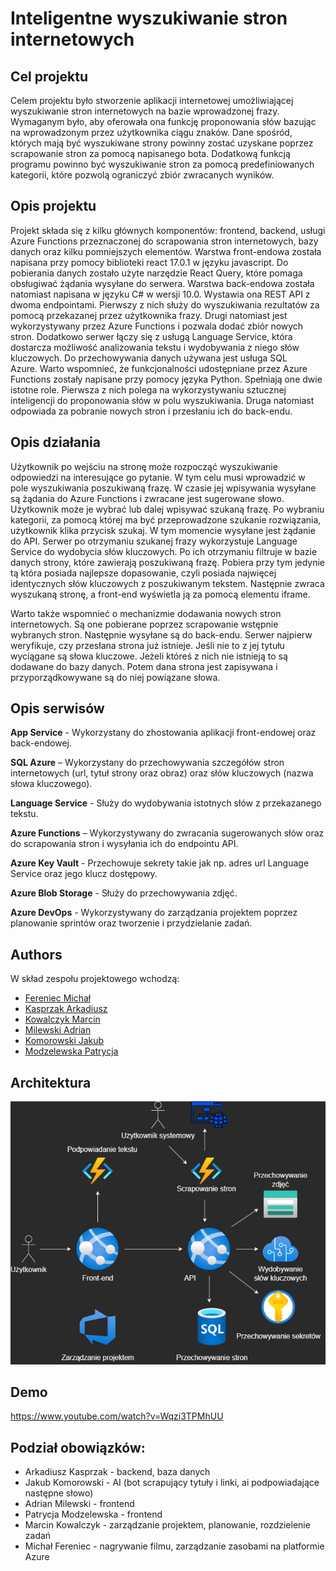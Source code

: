 # Inteligentne wyszukiwanie stron internetowych

## Cel projektu
Celem projektu było stworzenie aplikacji internetowej umożliwiającej wyszukiwanie stron internetowych na bazie wprowadzonej frazy. Wymaganym było, aby oferowała ona funkcję proponowania słów bazując na wprowadzonym przez użytkownika ciągu znaków. Dane spośród, których mają być wyszukiwane strony powinny zostać uzyskane poprzez scrapowanie stron za pomocą napisanego bota. Dodatkową funkcją programu powinno być wyszukiwanie stron za pomocą predefiniowanych kategorii, które pozwolą ograniczyć zbiór zwracanych wyników.

## Opis projektu 
Projekt składa się z kilku głównych komponentów: frontend, backend, usługi Azure Functions przeznaczonej do scrapowania stron internetowych, bazy danych oraz kilku pomniejszych elementów. Warstwa front-endowa została napisana przy pomocy biblioteki react 17.0.1 w języku javascript. Do pobierania danych zostało użyte narzędzie React Query, które pomaga obsługiwać żądania wysyłane do serwera. Warstwa back-endowa została natomiast napisana w języku C# w wersji 10.0. Wystawia ona REST API z dwoma endpointami. Pierwszy z nich służy do wyszukiwania rezultatów za pomocą przekazanej przez użytkownika frazy. Drugi natomiast jest wykorzystywany przez Azure Functions i pozwala dodać zbiór nowych stron. Dodatkowo serwer łączy się z usługą Language Service, która dostarcza możliwość analizowania tekstu i wydobywania z niego słów kluczowych. Do przechowywania danych używana jest usługa SQL Azure. Warto wspomnieć, że funkcjonalności udostępniane przez Azure Functions zostały napisane przy pomocy języka Python. Spełniają one dwie istotne role. Pierwsza z nich polega na wykorzystywaniu sztucznej inteligencji do proponowania słów w polu wyszukiwania. Druga natomiast odpowiada za pobranie nowych stron i przesłaniu ich do back-endu.

## Opis działania 
Użytkownik po wejściu na stronę może rozpocząć wyszukiwanie odpowiedzi na interesujące go pytanie. W tym celu musi wprowadzić w pole wyszukiwania poszukiwaną frazę. W czasie jej wpisywania wysyłane są żądania do Azure Functions i zwracane jest sugerowane słowo. Użytkownik może je wybrać lub dalej wpisywać szukaną frazę. Po wybraniu kategorii, za pomocą której ma być przeprowadzone szukanie rozwiązania, użytkownik klika przycisk szukaj. W tym momencie wysyłane jest żądanie do API. Serwer po otrzymaniu szukanej frazy wykorzystuje Language Service do wydobycia słów kluczowych. Po ich otrzymaniu filtruje w bazie danych strony, które zawierają poszukiwaną frazę. Pobiera przy tym jedynie tą która posiada najlepsze dopasowanie, czyli posiada najwięcej identycznych słów kluczowych z poszukiwanym tekstem. Następnie zwraca wyszukaną stronę, a front-end wyświetla ją za pomocą elementu iframe.

Warto także wspomnieć o mechanizmie dodawania nowych stron internetowych. Są one pobierane poprzez scrapowanie wstępnie wybranych stron. Następnie wysyłane są do back-endu. Serwer najpierw weryfikuje, czy przesłana strona już istnieje. Jeśli nie to z jej tytułu wyciągane są słowa kluczowe. Jeżeli któreś z nich nie istnieją to są dodawane do bazy danych. Potem dana strona jest zapisywana i przyporządkowywane są do niej powiązane słowa.  

## Opis serwisów

__App Service__ - Wykorzystany do zhostowania aplikacji front-endowej oraz back-endowej.

__SQL Azure__ – Wykorzystany do przechowywania szczegółów stron internetowych (url, tytuł strony oraz obraz) oraz słów kluczowych (nazwa słowa kluczowego). 

__Language Service__ - Służy do wydobywania istotnych słów z przekazanego tekstu. 

__Azure Functions__ – Wykorzystywany do zwracania sugerowanych słów oraz do scrapowania stron i wysyłania ich do endpointu API. 

__Azure Key Vault__ - Przechowuje sekrety takie jak np. adres url Language Service oraz jego klucz dostępowy.

__Azure Blob Storage__ - Służy do przechowywania zdjęć.

__Azure DevOps__ - Wykorzystywany do zarządzania projektem poprzez planowanie sprintów oraz tworzenie i przydzielanie zadań.

## Authors

W skład zespołu projektowego wchodzą:

- [Fereniec Michał](https://github.com/Michal2390)
- [Kasprzak Arkadiusz](https://github.com/Kasprzak-Arkadiusz)
- [Kowalczyk Marcin](https://github.com/kowalczy)
- [Milewski Adrian](https://github.com/milewsa3)
- [Komorowski Jakub](https://github.com/KomorowskiKuba)
- [Modzelewska Patrycja](https://github.com/modzelpatrycja)

## Architektura
![architecture](/Readme/Architecture.png)

## Demo

https://www.youtube.com/watch?v=Wqzi3TPMhUU

## Podział obowiązków:

- Arkadiusz Kasprzak - backend, baza danych
- Jakub Komorowski - AI (bot scrapujący tytuły i linki, ai podpowiadające następne słowo)
- Adrian Milewski - frontend
- Patrycja Modzelewska - frontend
- Marcin Kowalczyk - zarządzanie projektem, planowanie, rozdzielenie zadań
- Michał Fereniec - nagrywanie filmu, zarządzanie zasobami na platformie Azure
